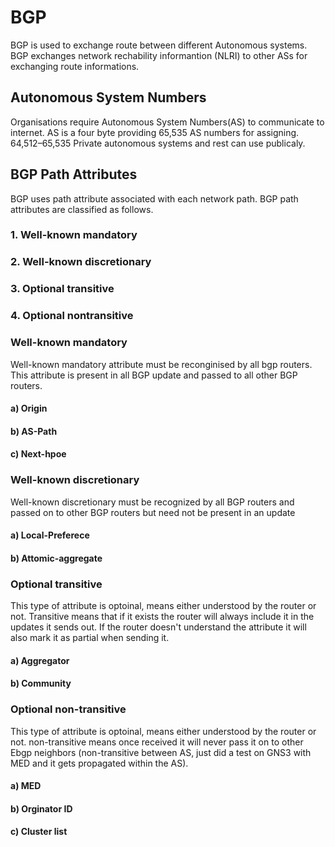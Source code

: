 # BGP 
BGP is used to exchange route between different Autonomous systems. BGP exchanges network rechability informantion (NLRI) to other ASs for exchanging route informations.

##  Autonomous System Numbers

Organisations require Autonomous System Numbers(AS) to communicate to internet. AS is a four  byte providing  65,535 AS numbers for assigning.  64,512–65,535 Private autonomous systems and rest can use publicaly.

##  BGP Path Attributes

BGP uses path attribute associated with each network path. BGP path attributes are classified as follows.

### 1. Well-known mandatory
### 2. Well-known discretionary
### 3. Optional transitive
### 4. Optional nontransitive

### Well-known mandatory

Well-known mandatory attribute must be reconginised by all bgp routers.
This attribute is present in all BGP update and passed to all other BGP routers.
#### a) Origin
#### b) AS-Path
#### c) Next-hpoe

### Well-known discretionary

Well-known discretionary must be recognized by all BGP routers and passed on to other BGP routers but need not be present in an update

#### a) Local-Preferece 
#### b) Attomic-aggregate

### Optional transitive

This type of attribute is optoinal, means either understood by the router or not.
Transitive means that if it exists the router will always include it in the updates it sends out.
If the router doesn't understand the attribute it will also mark it as partial when sending it.

#### a) Aggregator
#### b) Community

### Optional non-transitive

This type of attribute is optoinal, means either understood by the router or not.
non-transitive means once received it will never pass it on to other Ebgp neighbors (non-transitive between AS, just did a test on GNS3 with MED and it gets propagated within the AS).

#### a) MED
#### b) Orginator ID
#### c) Cluster list

